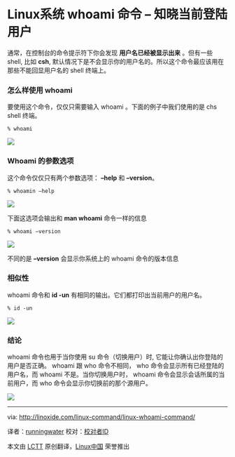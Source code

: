 Linux系统 whoami 命令 – 知晓当前登陆用户
================================================================================
通常，在控制台的命令提示符下你会发现 **用户名已经被显示出来** 。但有一些 shell, 比如 **csh**, 默认情况下是不会显示你的用户名的。所以这个命令最应该用在那些不能回显用户名的 shell 终端上。

### 怎么样使用 whoami ###

要使用这个命令，仅仅只需要输入 whoami 。下面的例子中我们使用的是 chs shell 终端。

    % whoami

![](http://linoxide.com/wp-content/uploads/2013/12/csh.png)

### Whoami 的参数选项 ###

这个命令仅仅只有两个参数选项： **–help** 和 **–version**。

    % whoamin –help

![](http://linoxide.com/wp-content/uploads/2013/12/whoami_help.png)

下面这选项会输出和 **man whoami** 命令一样的信息

    % whoami –version

![](http://linoxide.com/wp-content/uploads/2013/12/whoami_version.png)

不同的是 **–version** 会显示你系统上的 whoami 命令的版本信息

### 相似性 ###

whoami 命令和 **id -un**  有相同的输出。它们都打印出当前用户的用户名。

    % id -un

![](http://linoxide.com/wp-content/uploads/2013/12/id-un.png)

### 结论 ###

whoami 命令也用于当你使用 su 命令（切换用户）时, 它能让你确认出你登陆的用户是否正确。 whoami 跟 who 命令不相同， who 命令会显示所有已经登陆的用户名，而 whoami 不是。当你切换用户时， whoami 命令会显示会话所属的当前用户，而 who 命令会显示你切换前的那个源用户。

![](http://linoxide.com/wp-content/uploads/2013/12/whoami_vs_who.png)

--------------------------------------------------------------------------------

via: http://linoxide.com/linux-command/linux-whoami-command/

译者：[runningwater](https://github.com/runningwater) 校对：[校对者ID](https://github.com/校对者ID)

本文由 [LCTT](https://github.com/LCTT/TranslateProject) 原创翻译，[Linux中国](http://linux.cn/) 荣誉推出